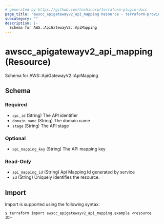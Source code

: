 ```yaml
---
# generated by https://github.com/hashicorp/terraform-plugin-docs
page_title: "awscc_apigatewayv2_api_mapping Resource - terraform-provider-awscc"
subcategory: ""
description: |-
  Schema for AWS::ApiGatewayV2::ApiMapping
---
```


# awscc_apigatewayv2_api_mapping (Resource)

Schema for AWS::ApiGatewayV2::ApiMapping



<!-- schema generated by tfplugindocs -->
## Schema

### Required

- `api_id` (String) The API identifier
- `domain_name` (String) The domain name
- `stage` (String) The API stage

### Optional

- `api_mapping_key` (String) The API mapping key

### Read-Only

- `api_mapping_id` (String) Api Mapping Id generated by service
- `id` (String) Uniquely identifies the resource.

## Import

Import is supported using the following syntax:

```shell
$ terraform import awscc_apigatewayv2_api_mapping.example <resource ID>
```
